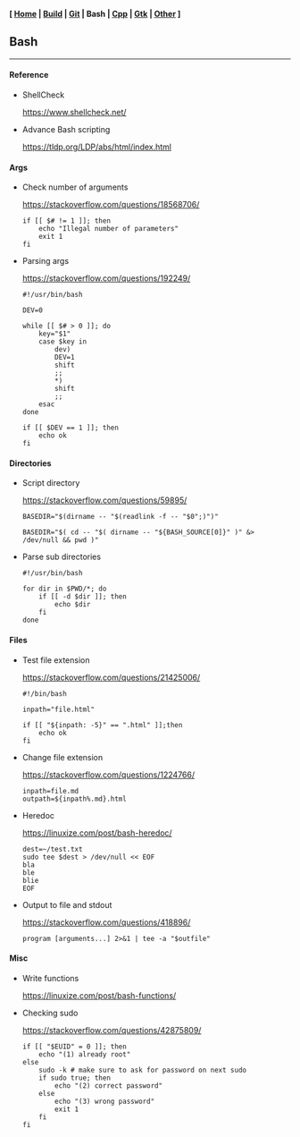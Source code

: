 <link href="style.css" rel="stylesheet"></link>

**[ [Home](00-Home.html) | [Build](05-Build.html) | [Git](10-Git.html) | Bash | [Cpp](25-Cpp.html) | [Gtk](30-Gtk.html) | [Other](99-Other.html) ]**

## Bash

---

#### Reference

* ShellCheck
    
    https://www.shellcheck.net/  

* Advance Bash scripting
    
    https://tldp.org/LDP/abs/html/index.html  



#### Args

* Check number of arguments
    
    https://stackoverflow.com/questions/18568706/  
    
    ```
    if [[ $# != 1 ]]; then
        echo "Illegal number of parameters"
        exit 1
    fi
    ```

* Parsing args
    
    https://stackoverflow.com/questions/192249/  

    ```
    #!/usr/bin/bash

    DEV=0

    while [[ $# > 0 ]]; do
        key="$1"
        case $key in
            dev)
            DEV=1
            shift
            ;;
            *)
            shift
            ;;
        esac
    done

    if [[ $DEV == 1 ]]; then
        echo ok
    fi
    ```



#### Directories

* Script directory
    
    https://stackoverflow.com/questions/59895/  
    
    ```
    BASEDIR="$(dirname -- "$(readlink -f -- "$0";)")"
    
    BASEDIR="$( cd -- "$( dirname -- "${BASH_SOURCE[0]}" )" &> /dev/null && pwd )"
    ```

* Parse sub directories

    ```
    #!/usr/bin/bash

    for dir in $PWD/*; do
        if [[ -d $dir ]]; then
            echo $dir
        fi
    done
    ```



#### Files

* Test file extension
    
    https://stackoverflow.com/questions/21425006/  
    
    ```
    #!/bin/bash

    inpath="file.html"

    if [[ "${inpath: -5}" == ".html" ]];then
        echo ok
    fi
    ```

* Change file extension
    
    https://stackoverflow.com/questions/1224766/  

    ```
    inpath=file.md
    outpath=${inpath%.md}.html
    ```
* Heredoc
    
    https://linuxize.com/post/bash-heredoc/  
    
    ```
    dest=~/test.txt
    sudo tee $dest > /dev/null << EOF
    bla
    ble
    blie
    EOF
    ```

* Output to file and stdout
    
    https://stackoverflow.com/questions/418896/  
    
    ```
    program [arguments...] 2>&1 | tee -a "$outfile"
    ```



#### Misc

* Write functions
    
    https://linuxize.com/post/bash-functions/  

* Checking sudo
    
    https://stackoverflow.com/questions/42875809/  
    
    ```
    if [[ "$EUID" = 0 ]]; then
        echo "(1) already root"
    else
        sudo -k # make sure to ask for password on next sudo
        if sudo true; then
            echo "(2) correct password"
        else
            echo "(3) wrong password"
            exit 1
        fi
    fi
    ```


